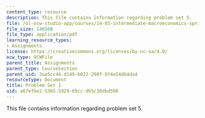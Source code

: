 ```yaml
---
content_type: resource
description: This file contains information regarding problem set 5.
file: /ol-ocw-studio-app/courses/14-05-intermediate-macroeconomics-spring-2013/a67ef6e25365592969ccd65c38dbd508_MIT14_05S13_pset5.pdf
file_size: 146560
file_type: application/pdf
learning_resource_types:
- Assignments
license: https://creativecommons.org/licenses/by-nc-sa/4.0/
ocw_type: OCWFile
parent_title: Assignments
parent_type: CourseSection
parent_uid: 3aa5cc44-d149-b022-290f-0f4e54db4da4
resourcetype: Document
title: Problem Set 1
uid: a67ef6e2-5365-5929-69cc-d65c38dbd508
---
```

This file contains information regarding problem set 5.